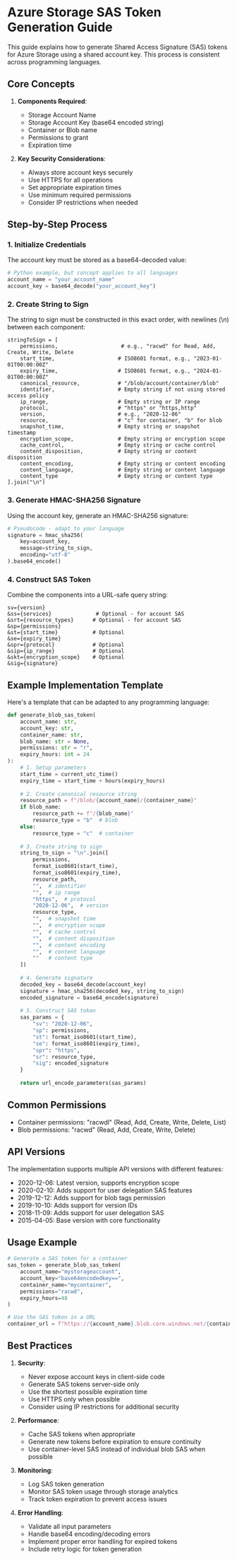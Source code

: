 # Azure Storage SAS Token Generation Guide

This guide explains how to generate Shared Access Signature (SAS) tokens for Azure Storage using a shared account key. This process is consistent across programming languages.

## Core Concepts

1. **Components Required**:
   - Storage Account Name
   - Storage Account Key (base64 encoded string)
   - Container or Blob name
   - Permissions to grant
   - Expiration time

2. **Key Security Considerations**:
   - Always store account keys securely
   - Use HTTPS for all operations
   - Set appropriate expiration times
   - Use minimum required permissions
   - Consider IP restrictions when needed

## Step-by-Step Process

### 1. Initialize Credentials

The account key must be stored as a base64-decoded value:
```python
# Python example, but concept applies to all languages
account_name = "your_account_name"
account_key = base64_decode("your_account_key")
```

### 2. Create String to Sign

The string to sign must be constructed in this exact order, with newlines (\n) between each component:
```
stringToSign = [
    permissions,                    # e.g., "racwd" for Read, Add, Create, Write, Delete
    start_time,                    # ISO8601 format, e.g., "2023-01-01T00:00:00Z"
    expiry_time,                   # ISO8601 format, e.g., "2024-01-01T00:00:00Z"
    canonical_resource,            # "/blob/account/container/blob"
    identifier,                    # Empty string if not using stored access policy
    ip_range,                      # Empty string or IP range
    protocol,                      # "https" or "https,http"
    version,                       # e.g., "2020-12-06"
    resource,                      # "c" for container, "b" for blob
    snapshot_time,                 # Empty string or snapshot timestamp
    encryption_scope,              # Empty string or encryption scope
    cache_control,                 # Empty string or cache control
    content_disposition,           # Empty string or content disposition
    content_encoding,              # Empty string or content encoding
    content_language,              # Empty string or content language
    content_type                   # Empty string or content type
].join("\n")
```

### 3. Generate HMAC-SHA256 Signature

Using the account key, generate an HMAC-SHA256 signature:
```python
# Pseudocode - adapt to your language
signature = hmac_sha256(
    key=account_key,
    message=string_to_sign,
    encoding="utf-8"
).base64_encode()
```

### 4. Construct SAS Token

Combine the components into a URL-safe query string:
```
sv={version}
&ss={services}              # Optional - for account SAS
&srt={resource_types}      # Optional - for account SAS
&sp={permissions}
&st={start_time}           # Optional
&se={expiry_time}
&spr={protocol}            # Optional
&sip={ip_range}            # Optional
&skt={encryption_scope}    # Optional
&sig={signature}
```

## Example Implementation Template

Here's a template that can be adapted to any programming language:

```python
def generate_blob_sas_token(
    account_name: str,
    account_key: str,
    container_name: str,
    blob_name: str = None,
    permissions: str = "r",
    expiry_hours: int = 24
):
    # 1. Setup parameters
    start_time = current_utc_time()
    expiry_time = start_time + hours(expiry_hours)
    
    # 2. Create canonical resource string
    resource_path = f"/blob/{account_name}/{container_name}"
    if blob_name:
        resource_path += f"/{blob_name}"
        resource_type = "b"  # blob
    else:
        resource_type = "c"  # container
    
    # 3. Create string to sign
    string_to_sign = "\n".join([
        permissions,
        format_iso8601(start_time),
        format_iso8601(expiry_time),
        resource_path,
        "",  # identifier
        "",  # ip range
        "https",  # protocol
        "2020-12-06",  # version
        resource_type,
        "",  # snapshot time
        "",  # encryption scope
        "",  # cache control
        "",  # content disposition
        "",  # content encoding
        "",  # content language
        ""   # content type
    ])
    
    # 4. Generate signature
    decoded_key = base64_decode(account_key)
    signature = hmac_sha256(decoded_key, string_to_sign)
    encoded_signature = base64_encode(signature)
    
    # 5. Construct SAS token
    sas_params = {
        "sv": "2020-12-06",
        "sp": permissions,
        "st": format_iso8601(start_time),
        "se": format_iso8601(expiry_time),
        "spr": "https",
        "sr": resource_type,
        "sig": encoded_signature
    }
    
    return url_encode_parameters(sas_params)
```

## Common Permissions

- Container permissions: "racwdl" (Read, Add, Create, Write, Delete, List)
- Blob permissions: "racwd" (Read, Add, Create, Write, Delete)

## API Versions

The implementation supports multiple API versions with different features:
- 2020-12-06: Latest version, supports encryption scope
- 2020-02-10: Adds support for user delegation SAS features
- 2019-12-12: Adds support for blob tags permission
- 2019-10-10: Adds support for version IDs
- 2018-11-09: Adds support for user delegation SAS
- 2015-04-05: Base version with core functionality

## Usage Example

```python
# Generate a SAS token for a container
sas_token = generate_blob_sas_token(
    account_name="mystorageaccount",
    account_key="base64encodedkey==",
    container_name="mycontainer",
    permissions="racwd",
    expiry_hours=48
)

# Use the SAS token in a URL
container_url = f"https://{account_name}.blob.core.windows.net/{container_name}?{sas_token}"
```

## Best Practices

1. **Security**:
   - Never expose account keys in client-side code
   - Generate SAS tokens server-side only
   - Use the shortest possible expiration time
   - Use HTTPS only when possible
   - Consider using IP restrictions for additional security

2. **Performance**:
   - Cache SAS tokens when appropriate
   - Generate new tokens before expiration to ensure continuity
   - Use container-level SAS instead of individual blob SAS when possible

3. **Monitoring**:
   - Log SAS token generation
   - Monitor SAS token usage through storage analytics
   - Track token expiration to prevent access issues

4. **Error Handling**:
   - Validate all input parameters
   - Handle base64 encoding/decoding errors
   - Implement proper error handling for expired tokens
   - Include retry logic for token generation 
